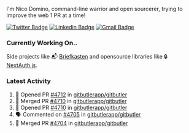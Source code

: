 
I'm Nico Domino, command-line warrior and open sourcerer, trying to improve the web 1 PR at a time!

[![Twitter Badge](https://img.shields.io/badge/-@ndom91-1ca0f1?style=flat-square&labelColor=1ca0f1&logo=twitter&logoColor=white&link=https://twitter.com/ndom91)](https://twitter.com/ndom91) [![Linkedin Badge](https://img.shields.io/badge/-ndom91-blue?style=flat-square&logo=Linkedin&logoColor=white&link=https://www.linkedin.com/in/ndom91/)](https://www.linkedin.com/in/ndom91/) [![Gmail Badge](https://img.shields.io/badge/-yo@ndo.dev-c14438?style=flat-square&logo=mail.ru&logoColor=white&link=mailto:yo@ndo.dev)](mailto:yo@ndo.dev)

### Currently Working On..

Side projects like 📬 [Briefkasten](https://briefkastenhq.com) and opensource libraries like 🔒 [NextAuth.js](https://github.com/nextauthjs/next-auth).

<!--START_SECTION_PROFILE_VIEWS:readme-info-->
<!--END_SECTION_PROFILE_VIEWS:readme-info-->

<!--START_SECTION_DAILY_COMMIT:readme-info-->
<!--END_SECTION_DAILY_COMMIT:readme-info-->

<!--START_SECTION_WEEKLY_COMMIT:readme-info-->
<!--END_SECTION_WEEKLY_COMMIT:readme-info-->

### Latest Activity

<!--START_SECTION:activity-->
1. 💪 Opened PR [#4712](https://github.com/gitbutlerapp/gitbutler/pull/4712) in [gitbutlerapp/gitbutler](https://github.com/gitbutlerapp/gitbutler)
2. 🎉 Merged PR [#4710](https://github.com/gitbutlerapp/gitbutler/pull/4710) in [gitbutlerapp/gitbutler](https://github.com/gitbutlerapp/gitbutler)
3. 💪 Opened PR [#4710](https://github.com/gitbutlerapp/gitbutler/pull/4710) in [gitbutlerapp/gitbutler](https://github.com/gitbutlerapp/gitbutler)
4. 🗣 Commented on [#4705](https://github.com/gitbutlerapp/gitbutler/pull/4705#issuecomment-2293623411) in [gitbutlerapp/gitbutler](https://github.com/gitbutlerapp/gitbutler)
5. 🎉 Merged PR [#4704](https://github.com/gitbutlerapp/gitbutler/pull/4704) in [gitbutlerapp/gitbutler](https://github.com/gitbutlerapp/gitbutler)
<!--END_SECTION:activity-->

